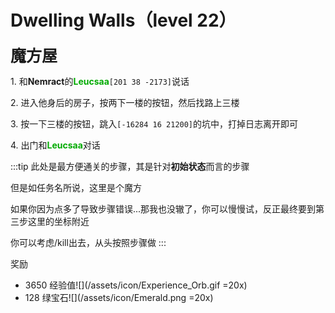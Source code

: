 # Dwelling Walls（level 22）
<span style="font-size: 25px;">**魔方屋**</span>

<span class="stage-index">1.</span> 和**Nemract**的<font color=00AA00>**Leucsaa**</font>`[201 38 -2173]`说话

<span class="stage-index">2.</span> 进入他身后的房子，按两下一楼的按钮，然后找路上三楼

<span class="stage-index">3.</span> 按一下三楼的按钮，跳入`[-16284 16 21200]`的坑中，打掉日志离开即可

<span class="stage-index">4.</span> 出门和<font color=00AA00>**Leucsaa**</font>对话

:::tip
此处是最方便通关的步骤，其是针对**初始状态**而言的步骤

但是如任务名所说，这里是个魔方

如果你因为点多了导致步骤错误...那我也没辙了，你可以慢慢试，反正最终要到第三步这里的坐标附近

你可以考虑/kill出去，从头按照步骤做
:::

奖励
+ 3650 经验值![](/assets/icon/Experience_Orb.gif =20x) 
+ 128 绿宝石![](/assets/icon/Emerald.png =20x)
